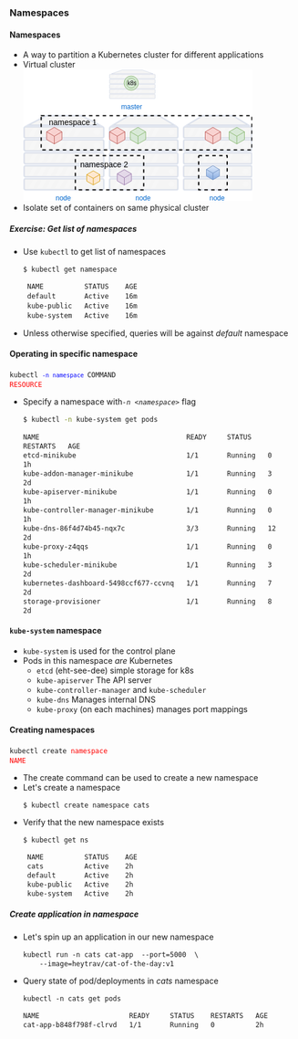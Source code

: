 ### Namespaces


#### Namespaces
* A way to partition a Kubernetes cluster for different applications
* Virtual cluster ![namespaces](img/k8s-namespaces.png "Namespaces") <!-- .element: class="img-right" -->
* Isolate set of containers on same physical cluster


##### Exercise: Get list of namespaces
* Use `kubectl` to get list of namespaces
   ```
   $ kubectl get namespace
   ```
   ```bash
    NAME          STATUS    AGE
    default       Active    16m
    kube-public   Active    16m
    kube-system   Active    16m
   ```
   <!-- .element: class="fragment" data-fragment-index="0" -->
* Unless otherwise specified, queries will be against <!-- .element: class="fragment" data-fragment-index="1" -->_default_ namespace 


#### Operating in specific namespace
<code>kubectl <code style="color:blue;">-n namespace </code>COMMAND </code><code style="color:red;">RESOURCE</code>
* Specify a namespace with<!-- .element: class="fragment" data-fragment-index="2" -->*`-n <namespace>`* flag
   ```bash
   $ kubectl -n kube-system get pods
   ```
   ```
   NAME                                    READY     STATUS    RESTARTS   AGE
   etcd-minikube                           1/1       Running   0          1h
   kube-addon-manager-minikube             1/1       Running   3          2d
   kube-apiserver-minikube                 1/1       Running   0          1h
   kube-controller-manager-minikube        1/1       Running   0          1h
   kube-dns-86f4d74b45-nqx7c               3/3       Running   12         2d
   kube-proxy-z4qqs                        1/1       Running   0          1h
   kube-scheduler-minikube                 1/1       Running   3          2d
   kubernetes-dashboard-5498ccf677-ccvnq   1/1       Running   7          2d
   storage-provisioner                     1/1       Running   8          2d
   ```
   <!-- .element: class="fragment" data-fragment-index="3" -->


#### `kube-system` namespace
* `kube-system` is used for the control plane
* Pods in this namespace _are_ Kubernetes
  + `etcd` (eht-see-dee) simple storage for k8s
  + `kube-apiserver` The API server
  + `kube-controller-manager` and `kube-scheduler`
  + `kube-dns` Manages internal DNS
  + `kube-proxy` (on each machines) manages port mappings


#### Creating namespaces
<code>kubectl create </code><code style="color:red;">namespace NAME</code>
* The create command can be used to create a new namespace
* Let's create a namespace
   ```
   $ kubectl create namespace cats
   ```
* Verify that the new namespace exists <!-- .element: class="fragment" data-fragment-index="0" -->
   ```
   $ kubectl get ns
   ```
   ```
    NAME          STATUS    AGE
    cats          Active    2h
    default       Active    2h
    kube-public   Active    2h
    kube-system   Active    2h
   ```
   <!-- .element: class="fragment" data-fragment-index="1" -->


##### Create application in namespace
* Let's spin up an application in our new namespace
   ```
   kubectl run -n cats cat-app  --port=5000  \
       --image=heytrav/cat-of-the-day:v1
   ```
* Query state of pod/deployments in <!-- .element: class="fragment" data-fragment-index="0" -->_cats_ namespace
   ```
   kubectl -n cats get pods
   ```
   ```
   NAME                      READY     STATUS    RESTARTS   AGE
   cat-app-b848f798f-clrvd   1/1       Running   0          2h
   ```
   <!-- .element: class="fragment" data-fragment-index="1" style="font-size:13pt;" -->
